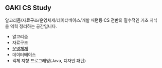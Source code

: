 ## GAKI CS Study

알고리즘/자료구조/운영체제/데이터베이스/개발 패턴등 CS 전반의 필수적인 기초 지식을 익힉 정리하는 공간입니다.

- 알고리즘
- 자료구조
- [운영체제](https://github.com/gaki2745/GAKI-CS-Study/tree/master/OS)
- 데이터베이스
- 객체 지향 프로그래밍(Java, 디자인 패턴)
